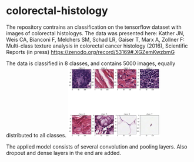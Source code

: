 # colorectal-histology

The repository contrains an classification on the tensorflow dataset with images of colorectal histologys. The data was presented here: Kather JN, Weis CA, Bianconi F, Melchers SM, Schad LR, Gaiser T, Marx A, Zollner F: Multi-class texture analysis in colorectal cancer histology (2016), Scientific Reports (in press) https://zenodo.org/record/53169#.XGZemKwzbmG


The data is classified in 8 classes, and contains 5000 images, equally distributed to all classes.
![](/Images/class_examples3.png)

The applied model consists of several convolution and pooling layers. Also dropout and dense layers in the end are added.
